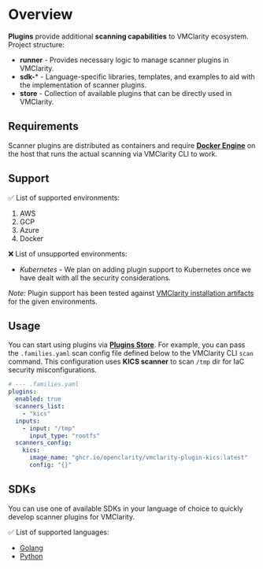 # Overview

**Plugins** provide additional **scanning capabilities** to VMClarity ecosystem.
Project structure:

- **runner** - Provides necessary logic to manage scanner plugins in VMClarity.
- **sdk-*** - Language-specific libraries, templates, and examples to aid with the implementation of scanner plugins.
- **store** - Collection of available plugins that can be directly used in VMClarity.

## Requirements

Scanner plugins are distributed as containers and require [**Docker Engine**](https://docs.docker.com/engine/) on the host that runs the actual scanning via
VMClarity CLI to work.

## Support

✅ List of supported environments:

1. AWS
2. GCP
3. Azure
4. Docker

❌ List of unsupported environments:

- _Kubernetes_ - We plan on adding plugin support to Kubernetes once we have dealt with all the security considerations.

_Note:_ Plugin support has been tested against [VMClarity installation artifacts](../installation) for the given environments.

## Usage

You can start using plugins via **[Plugins Store](store)**.
For example, you can pass the `.families.yaml` scan config file defined below to the VMClarity CLI `scan` command.
This configuration uses **KICS scanner** to scan `/tmp` dir for IaC security misconfigurations.

```yaml
# --- .families.yaml
plugins:
  enabled: true
  scanners_list:
    - "kics"
  inputs: 
    - input: "/tmp"
      input_type: "rootfs"
  scanners_config:
    kics:
      image_name: "ghcr.io/openclarity/vmclarity-plugin-kics:latest"
      config: "{}"
```

## SDKs

You can use one of available SDKs in your language of choice to quickly develop scanner plugins for VMClarity.

✅ List of supported languages:

- [Golang](sdk-go)
- [Python](sdk-python)
